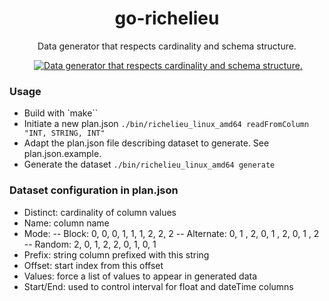 <div align="center">
  <h1>go-richelieu</h1>
  <p>Data generator that respects cardinality and schema structure.</p>
  <img source=""/>
  <a href="https://coveralls.io/github/estebgonza/go-richelieu" title="Data generator that respects cardinality and schema structure.">
    <img src="https://github.com/estebgonza/go-richelieu/workflows/Go/badge.svg" alt="Data generator that respects cardinality and schema structure."/>
  </a>
</div>

### Usage
- Build with `make``
- Initiate a new plan.json `./bin/richelieu_linux_amd64 readFromColumn "INT, STRING, INT"`
- Adapt the plan.json file describing dataset to generate. See plan.json.example.
- Generate the dataset `./bin/richelieu_linux_amd64 generate`

### Dataset configuration in plan.json
- Distinct: cardinality of column values
- Name: column name
- Mode:
-- Block: 0, 0, 0, 1, 1, 1, 2, 2, 2
-- Alternate: 0, 1 , 2, 0, 1 , 2, 0, 1 , 2
-- Random: 2, 0, 1, 2, 2, 0, 1, 0, 1
- Prefix: string column prefixed with this string
- Offset: start index from this offset
- Values: force a list of values to appear in generated data
- Start/End: used to control interval for float and dateTime columns
